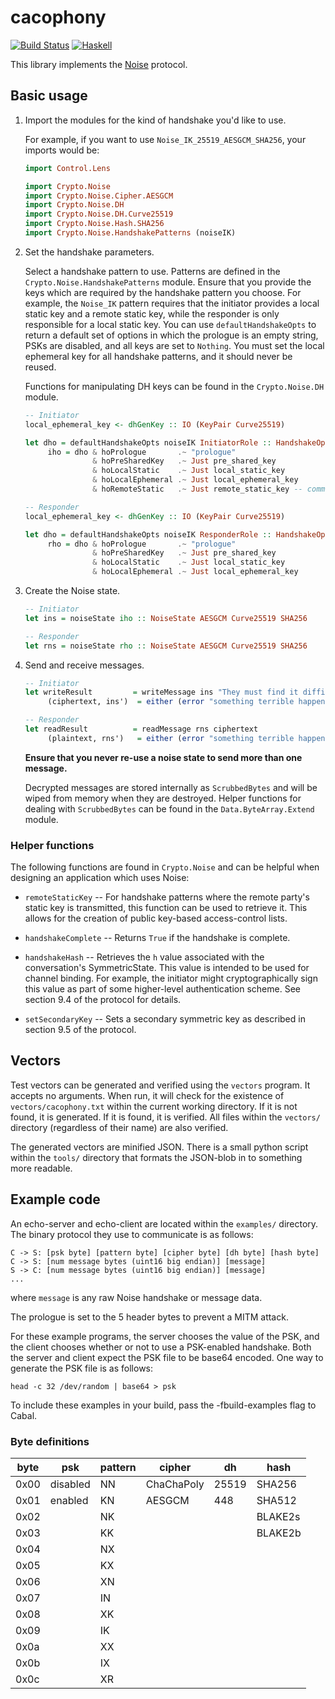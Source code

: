 # cacophony

[![Build Status](https://travis-ci.org/centromere/cacophony.svg?branch=master)](https://travis-ci.org/centromere/cacophony)
[![Haskell](http://b.repl.ca/v1/language-haskell-blue.png)](http://www.haskell.org)

This library implements the [Noise](https://github.com/noiseprotocol/noise_spec/blob/master/noise.md) protocol.

## Basic usage

1. Import the modules for the kind of handshake you'd like to use.

   For example, if you want to use `Noise_IK_25519_AESGCM_SHA256`, your imports would be:
   ```haskell
   import Control.Lens

   import Crypto.Noise
   import Crypto.Noise.Cipher.AESGCM
   import Crypto.Noise.DH
   import Crypto.Noise.DH.Curve25519
   import Crypto.Noise.Hash.SHA256
   import Crypto.Noise.HandshakePatterns (noiseIK)
   ```

2. Set the handshake parameters.

   Select a handshake pattern to use. Patterns are defined in the `Crypto.Noise.HandshakePatterns` module.
   Ensure that you provide the keys which are required by the handshake pattern you choose. For example,
   the `Noise_IK` pattern requires that the initiator provides a local static key and a remote static key,
   while the responder is only responsible for a local static key. You can use `defaultHandshakeOpts` to
   return a default set of options in which the prologue is an empty string, PSKs are disabled, and all
   keys are set to `Nothing`. You must set the local ephemeral key for all handshake patterns, and it
   should never be reused.

   Functions for manipulating DH keys can be found in the `Crypto.Noise.DH` module.

   ```haskell
   -- Initiator
   local_ephemeral_key <- dhGenKey :: IO (KeyPair Curve25519)

   let dho = defaultHandshakeOpts noiseIK InitiatorRole :: HandshakeOpts Curve25519
        iho = dho & hoPrologue       .~ "prologue"
                  & hoPreSharedKey   .~ Just pre_shared_key
                  & hoLocalStatic    .~ Just local_static_key
                  & hoLocalEphemeral .~ Just local_ephemeral_key
                  & hoRemoteStatic   .~ Just remote_static_key -- communicated out-of-band

   -- Responder
   local_ephemeral_key <- dhGenKey :: IO (KeyPair Curve25519)

   let dho = defaultHandshakeOpts noiseIK ResponderRole :: HandshakeOpts Curve25519
        rho = dho & hoPrologue       .~ "prologue"
                  & hoPreSharedKey   .~ Just pre_shared_key
                  & hoLocalStatic    .~ Just local_static_key
                  & hoLocalEphemeral .~ Just local_ephemeral_key
   ```

3. Create the Noise state.
   ```haskell
   -- Initiator
   let ins = noiseState iho :: NoiseState AESGCM Curve25519 SHA256

   -- Responder
   let rns = noiseState rho :: NoiseState AESGCM Curve25519 SHA256
   ```

4. Send and receive messages.
   ```haskell
   -- Initiator
   let writeResult         = writeMessage ins "They must find it difficult -- those who have taken authority as the truth, rather than truth as the authority."
        (ciphertext, ins')  = either (error "something terrible happened") id writeResult

   -- Responder
   let readResult          = readMessage rns ciphertext
        (plaintext, rns')   = either (error "something terrible happened") id readResult
   ```

   **Ensure that you never re-use a noise state to send more than one message.**

   Decrypted messages are stored internally as `ScrubbedBytes` and will be wiped from memory when they are
   destroyed. Helper functions for dealing with `ScrubbedBytes` can be found in the `Data.ByteArray.Extend` module.

### Helper functions

The following functions are found in `Crypto.Noise` and can be helpful when designing an application which uses
Noise:

  * `remoteStaticKey` -- For handshake patterns where the remote party's static key is transmitted, this function
    can be used to retrieve it. This allows for the creation of public key-based access-control lists.

  * `handshakeComplete` -- Returns `True` if the handshake is complete.

  * `handshakeHash` -- Retrieves the `h` value associated with the conversation's SymmetricState. This value is
    intended to be used for channel binding. For example, the initiator might cryptographically sign this value
    as part of some higher-level authentication scheme. See section 9.4 of the protocol for details.

  * `setSecondaryKey` -- Sets a secondary symmetric key as described in section 9.5 of the protocol.

## Vectors

Test vectors can be generated and verified using the `vectors` program. It accepts no arguments. When run,
it will check for the existence of `vectors/cacophony.txt` within the current working directory. If it is not
found, it is generated. If it is found, it is verified. All files within the `vectors/` directory (regardless
of their name) are also verified.

The generated vectors are minified JSON. There is a small python script within the `tools/` directory that
formats the JSON-blob in to something more readable.

## Example code

An echo-server and echo-client are located within the `examples/` directory. The binary protocol they use to
communicate is as follows:
```
C -> S: [psk byte] [pattern byte] [cipher byte] [dh byte] [hash byte]
C -> S: [num message bytes (uint16 big endian)] [message]
S -> C: [num message bytes (uint16 big endian)] [message]
...
```

where `message` is any raw Noise handshake or message data.

The prologue is set to the 5 header bytes to prevent a MITM attack.

For these example programs, the server chooses the value of the PSK, and the client chooses whether or not
to use a PSK-enabled handshake. Both the server and client expect the PSK file to be base64 encoded. One
way to generate the PSK file is as follows:
```
head -c 32 /dev/random | base64 > psk
```

To include these examples in your build, pass the -fbuild-examples flag to Cabal.

### Byte definitions

| byte | psk      | pattern | cipher     | dh    | hash    |
|------|----------|---------|------------|-------|---------|
| 0x00 | disabled | NN      | ChaChaPoly | 25519 | SHA256  |
| 0x01 | enabled  | KN      | AESGCM     | 448   | SHA512  |
| 0x02 |          | NK      |            |       | BLAKE2s |
| 0x03 |          | KK      |            |       | BLAKE2b |
| 0x04 |          | NX      |            |       |         |
| 0x05 |          | KX      |            |       |         |
| 0x06 |          | XN      |            |       |         |
| 0x07 |          | IN      |            |       |         |
| 0x08 |          | XK      |            |       |         |
| 0x09 |          | IK      |            |       |         |
| 0x0a |          | XX      |            |       |         |
| 0x0b |          | IX      |            |       |         |
| 0x0c |          | XR      |            |       |         |

